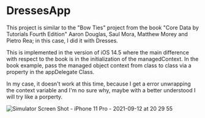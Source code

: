 # DressesApp

This project is similar to the "Bow Ties" project from the book "Core Data by Tutorials Fourth Edition"
Aaron Douglas, Saul Mora, Matthew Morey and Pietro Rea; in this case, I did it with Dresses.

This is implemented in the version of iOS 14.5 where the main difference with respect to the book is in the initialization of the managedContext. In the book example, pass the managed object context from class to class via a property in the appDelegate Class. 

In my case, it doesn't work at this time, because I get a error unwrapping the context variable and I'm no sure why, maybe with a better understood I will try like a porperty.


![Simulator Screen Shot - iPhone 11 Pro - 2021-09-12 at 20 29 55](https://user-images.githubusercontent.com/84669349/133008099-a955b9a3-f05c-47d6-a454-5b165a925ccf.png)
